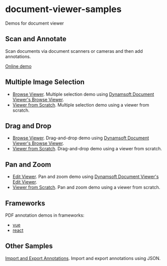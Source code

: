# document-viewer-samples

Demos for document viewer

## Scan and Annotate

Scan documents via document scanners or cameras and then add annotations.

[Online demo](https://tony-xlh.github.io/document-viewer-samples/scan-and-annotate/index.html)

## Multiple Image Selection

* [Browse Viewer](https://tony-xlh.github.io/document-viewer-samples/multiple-image-selection/browse-viewer.html). Multiple selection demo using [Dynamsoft Document Viewer's Browse Viewer](https://www.dynamsoft.com/document-viewer/docs/introduction/index.html).
* [Viewer from Scratch](https://tony-xlh.github.io/document-viewer-samples/multiple-image-selection/from-scratch.html). Multiple selection demo using a viewer from scratch.

## Drag and Drop

* [Browse Viewer](https://tony-xlh.github.io/document-viewer-samples/drag-and-drop/browse-viewer.html). Drag-and-drop demo using [Dynamsoft Document Viewer's Browse Viewer](https://www.dynamsoft.com/document-viewer/docs/introduction/index.html).
* [Viewer from Scratch](https://tony-xlh.github.io/document-viewer-samples/drag-and-drop/from-scratch.html). Drag-and-drop demo using a viewer from scratch.

## Pan and Zoom

* [Edit Viewer](https://tony-xlh.github.io/document-viewer-samples/pan-and-zoom/edit-viewer.html). Pan and zoom demo using [Dynamsoft Document Viewer's Edit Viewer](https://www.dynamsoft.com/document-viewer/docs/introduction/index.html).
* [Viewer from Scratch](https://tony-xlh.github.io/document-viewer-samples/pan-and-zoom/from-scratch.html). Pan and zoom demo using a viewer from scratch.

## Frameworks

PDF annotation demos in frameworks:

* [vue](frameworks/vue/pdf-app)
* [react](frameworks/react/pdf-app)

## Other Samples

[Import and Export Annotations](https://tony-xlh.github.io/document-viewer-samples/import-and-export-annotation/index.html). Import and export annotations using JSON.


